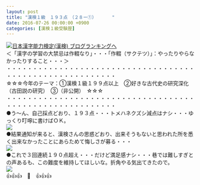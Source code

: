 ```yaml
---
layout: post
title: "漢検１級　１９３点　（２８ー①）　　　　"
date: 2016-07-26 00:00:00 +0900
categories: [漢検１級受験歴]
---
```


[![](/syuusyuu9701/assets/images/漢検１級-１９３点-（２８ー①）--br_c_3028_1.gif)](http://blog.with2.net/link.php?1659096:3028 "日本漢字能力検定(漢検) ブログランキングへ")[日本漢字能力検定(漢検) ブログランキングへ](http://blog.with2.net/link.php?1659096:3028)  
＜「漢字の学習の大禁忌は作輟なり」・・・「作輟（サクテツ）」：やったりやらなかったりすること・・・＞  
・・・・・・・・・・・・・・・・・・・・・・・・・・・・・・・・・・・・・・・・・・・・・・・・・・・・・・・・・  
☆☆☆今年のテーマ：①漢検１級１９９点以上　②好きな古代史の研究深化（古田説の研究）　③（非公開）　☆☆☆　　  
・・・・・・・・・・・・・・・・・・・・・・・・・・・・・・・・・・・・・・・・・・・・・・・・・・・・・・・・・  
●う～ん、自己採点どおり、１９３点・・・トメハネクズシ減点はナシ・・・ゆっくり叮嚀に書けばＯＫ。  
![](/syuusyuu9701/assets/images/漢検１級-１９３点-（２８ー①）--f5d569756d0239988d8ed6d92e2cb6b0.png)  
●結果通知が来ると、漢検さんの思惑どおり、出来そうもないと思われた所を悉く出来なかったことにあらためて悔しさが募る・・・  
![](/syuusyuu9701/assets/images/漢検１級-１９３点-（２８ー①）--dab0d0abcb03838836d48528ceb1456b.jpg)  
●これで３回連続１９０点超え・・・だけど満足感ナシ・・・巷では難しすぎとの声あるも、この難度を維持してほしいな。折角やる気出てきたので。  
![](/syuusyuu9701/assets/images/漢検１級-１９３点-（２８ー①）--4b3d4e45d44c38d82f501934946181a2.png)  
👍👍👍　🐒　👍👍👍  
  
  
  